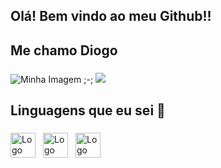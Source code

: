 ## Olá! Bem vindo ao meu Github!!
## Me chamo Diogo 

###

<div style="width: 100%">
<img src="https://veja.abril.com.br/wp-content/uploads/2016/05/giphy-3-original.gif?w=414&h=280&crop=1" alt="Minha Imagem ;-;">
   <img src="https://www.google.com/imgres?imgurl=https://i.pinimg.com/originals/41/3e/98/413e987324e13bdeae5cc9d0825a5b0e.gif&tbnid=Shamfpgy0OWlvM&vet=1&imgrefurl=https://www.pinterest.com/pin/comicssuperheroes--191332684161319090/&docid=HWjDaukeVcJj3M&w=640&h=363&hl=pt-BR&source=sh/x/im/m5/4&kgs=d56279b16f09d53a">
</div>

###

<h2 align="left">Linguagens que eu sei 📖</h2>

###
###
<div style="display: flex; align-items: center; justify-content: space-between; width="100%">
   <!--Linguagens-->
   <div style="display: flex; align-items: center; gap: 12px;">
     <img src="https://cdn.jsdelivr.net/gh/devicons/devicon/icons/html5/html5-original.svg" height="40" alt="Logo do html5" title="Logo HTML5" />
     <img src="https://cdn.jsdelivr.net/gh/devicons/devicon/icons/css3/css3-original.svg" height="40" alt="Logo do css3" title="Logo CSS3" />
     <img src="https://cdn.jsdelivr.net/gh/devicons/devicon/icons/javascript/javascript-original.svg" height="40" alt="Logo do javascript" title="Logo JAVASCRIPT" />
   </div>
</div>
